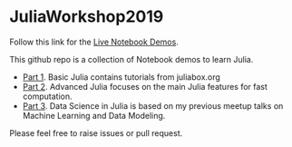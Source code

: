 # JuliaWorkshop2019


Follow this link for the [Live Notebook Demos](https://mybinder.org/v2/gh/ppalmes/JuliaWorkshop2019/master).

This github repo is a collection of Notebook demos to learn Julia. 
- [Part 1](Part1-BasicJulia). Basic Julia contains tutorials from juliabox.org  
- [Part 2](Part2-AdvancedJulia). Advanced Julia focuses on the main Julia features for fast computation.
- [Part 3](Part3-DataScience). Data Science in Julia is based on my previous meetup talks on Machine Learning and Data Modeling.

Please feel free to raise issues or pull request.
